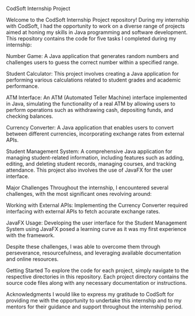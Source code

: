 CodSoft Internship Project

Welcome to the CodSoft Internship Project repository! During my internship with CodSoft, I had the opportunity to work on a diverse range of projects aimed at honing my skills in Java programming and software development. This repository contains the code for five tasks I completed during my internship:

Number Game: A Java application that generates random numbers and challenges users to guess the correct number within a specified range.

Student Calculator: This project involves creating a Java application for performing various calculations related to student grades and academic performance.

ATM Interface: An ATM (Automated Teller Machine) interface implemented in Java, simulating the functionality of a real ATM by allowing users to perform operations such as withdrawing cash, depositing funds, and checking balances.

Currency Converter: A Java application that enables users to convert between different currencies, incorporating exchange rates from external APIs.

Student Management System: A comprehensive Java application for managing student-related information, including features such as adding, editing, and deleting student records, managing courses, and tracking attendance. This project also involves the use of JavaFX for the user interface.

Major Challenges
Throughout the internship, I encountered several challenges, with the most significant ones revolving around:

Working with External APIs: Implementing the Currency Converter required interfacing with external APIs to fetch accurate exchange rates.

JavaFX Usage: Developing the user interface for the Student Management System using JavaFX posed a learning curve as it was my first experience with the framework.

Despite these challenges, I was able to overcome them through perseverance, resourcefulness, and leveraging available documentation and online resources.

Getting Started
To explore the code for each project, simply navigate to the respective directories in this repository. Each project directory contains the source code files along with any necessary documentation or instructions.

Acknowledgments
I would like to express my gratitude to CodSoft for providing me with the opportunity to undertake this internship and to my mentors for their guidance and support throughout the internship period.

